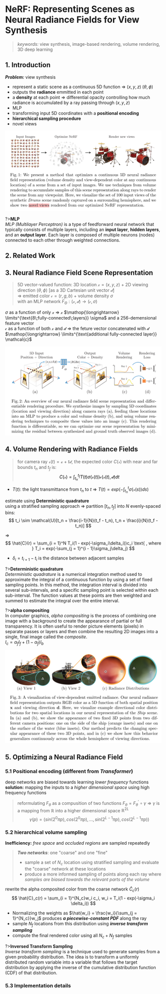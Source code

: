 # NeRF: Representing Scenes as Neural Radiance Fields for View Synthesis  

>*keywords:* view synthesis, image-based rendering, volume rendering, 3D deep learning  

## 1. Introduction  

***Problem:*** view synthesis  

- represent a static scene as a continuous 5D function $\Rightarrow$ $(x, y, z)\;(\theta, \phi)$  
- outputs the **radiance** emmitted in each point  
- a **density** at each point $\Rightarrow$ differential opacity controlling how much radiance is accumulated by a ray passing through $(x, y, z)$  
- MLP  
- transforming input 5D coordinates with a **positional encoding**  
- **hierarchical sampling procedure**  
- novel views  

![alt text](image.png)  

?>**MLP**  
*MLP (Multilayer Perceptron)* is a type of feedforward neural network that typically consists of multiple layers, including an **input layer**, **hidden layers**, and an **output layer**. Each layer is composed of multiple neurons (nodes) connected to each other through weighted connections.

## 2. Related Work  

## 3. Neural Radiance Field Scene Representation  

>5D vector-valued function: 3D location $\mathcal{x} = (x, y, z)$ + 2D viewing direction $(\theta, \phi)$ [as a 3D Cartesian unit vector $\mathcal{d}$]  
>$\Rightarrow$ emitted color $\mathcal{c} = (r, g, b)$ + volume density $\sigma$  
>with an MLP network $F_{\Theta}: (\mathcal{x}, \mathcal{d}) \rightarrow (\mathcal{c}, \sigma)$  

$\sigma$ as a function of only $\mathcal{x}$ $\Rightarrow$ $\mathcal{x}$ $\mathop{\longrightarrow} \limits^{\text{8\;fully-connected\;layers}} \sigma$ and a 256-demensional feature vector  
$\mathcal{c}$ as a function of both $\mathcal{x}$ and $\mathcal{d}$ $\Rightarrow$ the feture vector concatenated with $\mathcal{d}$ $\mathop{\longrightarrow} \limits^{\text{additional fully-connected layer}} \mathcal{c}$  

![alt text](image-1.png)  

## 4. Volume Rendering with Radiance Fields  

>for camera ray $\mathcal{r}(t)=\mathcal{o}+t\mathcal{d}$, the expected color $C(\mathcal{r})$ with near and far bounds $t_n$ and $t_f$ is:  
><mark>
>$$
>C(\mathcal{r}) = \int_{t_n}^{t_f}T(t)\sigma(\mathcal{r}(t))\mathcal{c}(\mathcal{r}(t), \mathcal{d})dt
>$$
></mark>  

- $T(t)$: the light transmittance from $t_n$ to $t$ $\Rightarrow$ $T(t) = exp(-\int_{t_n}^t \sigma(\mathcal{r}(s))ds)$  

estimate using **Deterministic quadrature**  
using a stratified sampling approach $\Rightarrow$ partition $[t_n, t_f]$ into $N$ evenly-spaced bins:  
$$
t_i \sim \mathcal{U}[t_n + \frac{i-1}{N}(t_f - t_n), t_n + \frac{i}{N}(t_f - t_n)]
$$  

$\Rightarrow$ 
$$
\hat{C}(r) = \sum_{i = 1}^N T_i(1 - exp(-\sigma_i\delta_i))c_i \text{ , where } T_i = exp(-\sum_{j = 1}^{i - 1}\sigma_j\delta_j)
$$  
- $\delta_i = t_{i+1} - t_i$ is the distance between adjacent samples  

?>**Deterministic quadrature**  
*Deterministic quadrature* is a numerical integration method used to approximate the integral of a continuous function by using a set of fixed sampling points. In this method, the integration interval is divided into several sub-intervals, and a specific sampling point is selected within each sub-interval. The function values at these points are then weighted and summed to estimate the integral over the entire interval.  

?>**alpha compositing**  
In computer graphics, *alpha compositing* is the process of combining one image with a background to create the appearance of partial or full transparency. It is often useful to render picture elements (pixels) in separate passes or layers and then combine the resulting 2D images into a single, final image called the *composite*.  
$I_c = \alpha_f I_f + (1-\alpha_f)I_b$  

![alt text](image-2.png)  

## 5. Optimizing a Neural Radiance Field  

### 5.1 Positional encoding (different from *Transformer*)  

deep networks are biased towards learning *lower frequency* functions  
**solution:** mapping the inputs to a *higher dimensional space* using high frequency functions  

>reformulating $F_\theta$ as a compusition of two functions $F_\theta = F_\theta^{\prime} \circ \gamma$ $\Rightarrow$ $\gamma$ is a mapping from $\mathbb{R}$ into a higher dimensional space $\mathbb{R}^{2L}$  
>$$
>\gamma(p) = (sin(2^0\pi p), cos(2^0 \pi p), ..., sin(2^{L-1}\pi p), cos(2^{L-1}\pi p))
>$$  

### 5.2 hierarchical volume sampling  

**Inefficiency:** *free space* and *occluded regions* are sampled repeatedly  

>***Two networks***: one "coarse" and one "fine"  
>- sample a set of $N_c$ location using stratified sampling and evaluate the "coarse" network at these locations  
>- produce a more informed sampling of points along each ray where *samples are biased towards the relevant parts of the volume*  

rewrite the alpha composited color from the coarse network $\hat{C}_c(r)$  
$$
\hat{C}_c(r) = \sum_{i = 1}^{N_c}w_i c_i, w_i = T_i(1 - exp(-\sigma_i \delta_i))
$$  

- Normalizing the weights as $\hat{w_i} = \frac{w_i}{\sum_{j = 1}^{N_c}}w_j$ produces ***a piecewise-constant PDF*** along the ray  
- sample $N_f$ locations from this distribution using ***inverse transform sampling***  
- compute the final rendered color using all $N_c + N_f$ samples  

?>**Inversed Transform Sampling**  
*Inverse transform sampling* is a technique used to generate samples from a given probability distribution. The idea is to transform a uniformly distributed random variable into a variable that follows the target distribution by applying the inverse of the cumulative distribution function (CDF) of that distribution.  

### 5.3 Implementation details  

